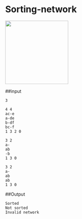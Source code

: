 # Sorting-network
<img src="https://upload.wikimedia.org/wikipedia/commons/e/e8/Sorting-network-comparator-demonstration.svg" width="200"/>


##input
 ```
3

4 4 
ac-e 
a-de 
b-df 
bc-f 
1 3 2 0 

3 2 
a- 
ab 
-b 
1 3 0 

3 2 
a- 
ab 
ab 
1 3 0
```

##Output
```
Sorted 
Not sorted 
Invalid network
```



